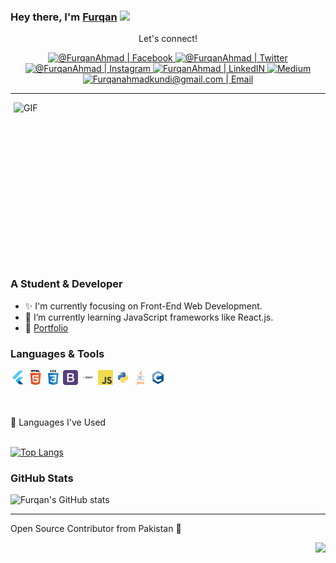### Hey there, I'm [Furqan](https://web.facebook.com/furqanahmadkundi/) <img src="https://media.giphy.com/media/hvRJCLFzcasrR4ia7z/giphy.gif" width="25px">
<div align="center">
    
  <!-- Social Start -->
    
<p align="center">Let's connect!</p>
     
<a href="https://www.facebook.com/FurqanAhmadkundi">
<img  alt="@FurqanAhmad | Facebook" src="https://img.shields.io/badge/Facebook-%231877F2.svg?&style=for-the-badge&logo=facebook&logoColor=white" />
</a>     
<a href="https://twitter.com/technicalkundi">
<img alt="@FurqanAhmad | Twitter" src="https://img.shields.io/badge/Twitter-%231DA1F2.svg?&style=for-the-badge&logo=twitter&logoColor=white" />
</a>
<a href="https://www.instagram.com/technicalkundi">
<img alt="@FurqanAhmad | Instagram"  src="https://img.shields.io/badge/instagram-%23E4405F.svg?&style=for-the-badge&logo=instagram&logoColor=white" />
</a>
<a href="https://www.linkedin.com/in/technicalkundi/">
<img alt="FurqanAhmad | LinkedIN"  src="https://img.shields.io/badge/LinkedIn-%230077B5.svg?&style=for-the-badge&logo=linkedin&logoColor=white" />
</a>
<a href="https://medium.com/@FurqanAhmadkundi" target="_blank">
<img src = "https://img.shields.io/badge/Medium-%2312100E.svg?&style=for-the-badge&logo=medium&logoColor=white" alt = "Medium" />
</a>
<a href="mailto:Furqanahmadkundi@gmail.com">
<img  alt="Furqanahmadkundi@gmail.com | Email" src="https://img.shields.io/badge/Gmail-%231DA1F2.svg?&style=for-the-badge&logo=gmail&logoColor=white&color=B23121" />
</a>
</div>
<!-- Social End -->
<hr>

<!-- Gif Picture -->
<img align="right" alt="GIF" src="Furqan.gif" width="499" height="280" />

### A Student & Developer
- ✨ I'm currently focusing on Front-End Web Development.
- 🌱 I’m currently learning JavaScript frameworks like React.js.
- 📄 [Portfolio](https://technicalkundi.github.io/)

### Languages & Tools
<code><img width=24px src="https://raw.githubusercontent.com/github/explore/80688e429a7d4ef2fca1e82350fe8e3517d3494d/topics/flutter/flutter.png"></code>
<code><img width=24px src="https://raw.githubusercontent.com/github/explore/80688e429a7d4ef2fca1e82350fe8e3517d3494d/topics/html/html.png"></code>
<code><img width=24px src="https://raw.githubusercontent.com/github/explore/80688e429a7d4ef2fca1e82350fe8e3517d3494d/topics/css/css.png"></code>
<code><img width=24px src="https://raw.githubusercontent.com/github/explore/80688e429a7d4ef2fca1e82350fe8e3517d3494d/topics/bootstrap/bootstrap.png"></code>
<code><img width=24px src="https://raw.githubusercontent.com/github/explore/80688e429a7d4ef2fca1e82350fe8e3517d3494d/topics/jquery/jquery.png"></code>
<code><img width=24px src="https://raw.githubusercontent.com/github/explore/80688e429a7d4ef2fca1e82350fe8e3517d3494d/topics/javascript/javascript.png"></code>
<code><img width=24px src="https://raw.githubusercontent.com/github/explore/80688e429a7d4ef2fca1e82350fe8e3517d3494d/topics/python/python.png"></code>
<code><img width=24px src="https://raw.githubusercontent.com/github/explore/80688e429a7d4ef2fca1e82350fe8e3517d3494d/topics/java/java.png"></code>
<code><img width=24px src="https://raw.githubusercontent.com/github/explore/80688e429a7d4ef2fca1e82350fe8e3517d3494d/topics/c/c.png"></code>

<br>
<br>

<summary>📝 Languages I've Used</summary>
<br>
  
[![Top Langs](https://github-readme-stats.vercel.app/api/top-langs/?username=technicalkundi&theme=highcontrast&show_icons=true)](https://github.com/technicalkundi/github-readme-stats)

### GitHub Stats
![Furqan's GitHub stats](https://github-readme-stats.vercel.app/api?username=technicalkundi&show_icons=true&theme=highcontrast)
<hr>
Open Source Contributor from Pakistan 💚<p align="right">
    <img src="https://visitor-badge.laobi.icu/badge?page_id=technicalkundi">
</p>

</b></b></article>

